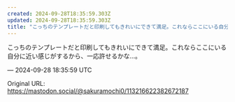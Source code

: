 ```yaml
---
created: 2024-09-28T18:35:59.303Z
updated: 2024-09-28T18:35:59.303Z
title: "こっちのテンプレートだと印刷してもきれいにできて満足。これならここにいる自分に近[...]"
---
```


<p>こっちのテンプレートだと印刷してもきれいにできて満足。これならここにいる自分に近い感じがするから、一応許せるかな…。</p>

&mdash; 2024-09-28 18:35:59 UTC

Original URL: https://mastodon.social/@sakuramochi0/113216622382672187
